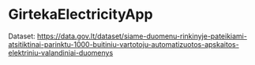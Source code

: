 # GirtekaElectricityApp

Dataset: https://data.gov.lt/dataset/siame-duomenu-rinkinyje-pateikiami-atsitiktinai-parinktu-1000-buitiniu-vartotoju-automatizuotos-apskaitos-elektriniu-valandiniai-duomenys
